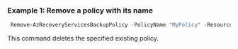 ### Example 1: Remove a policy with its name
```powershell
 Remove-AzRecoveryServicesBackupPolicy -PolicyName "MyPolicy" -ResourceGroupName "MyResourceGroup" -VaultName "MyVault"
```

This command deletes the specified existing policy.